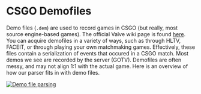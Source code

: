 # CSGO Demofiles
Demo files (`.dem`) are used to record games in CSGO (but really, most source engine-based games). The official Valve wiki page is found [here](https://developer.valvesoftware.com/wiki/DEM_Format). You can acquire demofiles in a variety of ways, such as through HLTV, FACEIT, or through playing your own matchmaking games. Effectively, these files contain a serialization of events that occured in a CSGO match. Most demos we see are recorded by the server (GOTV). Demofiles are often messy, and may not align 1:1 with the actual game. Here is an overview of how our parser fits in with demo files.

[![Demo file parsing](/img/demos.jpg "Demo file parsing")](/img/demos.jpg)
